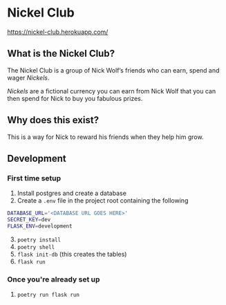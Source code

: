 # Nickel Club

https://nickel-club.herokuapp.com/

## What is the Nickel Club?
The Nickel Club is a group of Nick Wolf’s friends who can earn, spend and wager *Nickels*.

*Nickels* are a fictional currency you can earn from Nick Wolf that you can then spend for Nick to buy you fabulous prizes.

## Why does this exist?
This is a way for Nick to reward his friends when they help him grow.

## Development

### First time setup

1. Install postgres and create a database
2. Create a `.env` file in the project root containing the following

```sh
DATABASE_URL='<DATABASE URL GOES HERE>'
SECRET_KEY=dev
FLASK_ENV=development
```
3. `poetry install`
4. `poetry shell`
5. `flask init-db` (this creates the tables)
6. `flask run`

### Once you're already set up
1. `poetry run flask run`
